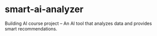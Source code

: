 # smart-ai-analyzer
Building AI course project – An AI tool that analyzes data and provides smart recommendations.
